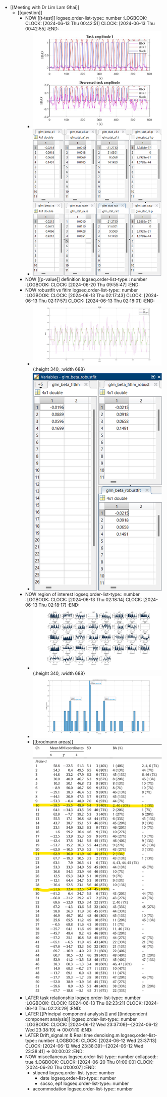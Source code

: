 - [[Meeting with Dr Lim Lam Ghai]]
	- [[question]]
		- NOW [[t-test]]
		  logseq.order-list-type:: number
		  :LOGBOOK:
		  CLOCK: [2024-06-13 Thu 00:42:51]
		  CLOCK: [2024-06-13 Thu 00:42:55]
		  :END:
			- ![amplitude.jpg](../assets/amplitude_1718817857558_0.jpg)
			- ![image.png](../assets/image_1718216085922_0.png)
		- NOW [[p-value]] definition
		  logseq.order-list-type:: number
		  :LOGBOOK:
		  CLOCK: [2024-06-20 Thu 09:55:47]
		  :END:
		- NOW robustfit vs fitlm
		  logseq.order-list-type:: number
		  :LOGBOOK:
		  CLOCK: [2024-06-13 Thu 02:17:43]
		  CLOCK: [2024-06-13 Thu 02:17:57]
		  CLOCK: [2024-06-13 Thu 02:18:01]
		  :END:
			- ![glm.jpg](../assets/glm_1718820048587_0.jpg){:height 340, :width 688}
			- ![image.png](../assets/image_1718819667842_0.png)
		- NOW region of interest
		  logseq.order-list-type:: number
		  :LOGBOOK:
		  CLOCK: [2024-06-13 Thu 02:18:14]
		  CLOCK: [2024-06-13 Thu 02:18:17]
		  :END:
			- ![COI.jpg](../assets/COI_1718823941452_0.jpg){:height 340, :width 688}
			- ![COI2.jpg](../assets/COI2_1718826292269_0.jpg)
			- [[brodmann areas]]
			   ![image.png](../assets/image_1718826560253_0.png)
		- LATER task relationship
		  logseq.order-list-type:: number
		  :LOGBOOK:
		  CLOCK: [2024-06-13 Thu 02:23:21]
		  CLOCK: [2024-06-13 Thu 02:23:29]
		  :END:
		- LATER [[Principal component analysis]] and [[independent component analysis]]
		  logseq.order-list-type:: number
		  :LOGBOOK:
		  CLOCK: [2024-06-12 Wed 23:37:09]--[2024-06-12 Wed 23:38:19] =>  00:01:10
		  :END:
		- LATER Drift_signal.m & Real time denoising.m
		  logseq.order-list-type:: number
		  :LOGBOOK:
		  CLOCK: [2024-06-12 Wed 23:37:13]
		  CLOCK: [2024-06-12 Wed 23:38:39]--[2024-06-12 Wed 23:38:41] =>  00:00:02
		  :END:
		- NOW miscellaneous
		  logseq.order-list-type:: number
		  collapsed:: true
		  :LOGBOOK:
		  CLOCK: [2024-06-20 Thu 01:00:00]
		  CLOCK: [2024-06-20 Thu 01:00:07]
		  :END:
			- stipend
			  logseq.order-list-type:: number
				- date
				  logseq.order-list-type:: number
				- socso, epf
				  logseq.order-list-type:: number
			- accommodation
			  logseq.order-list-type:: number